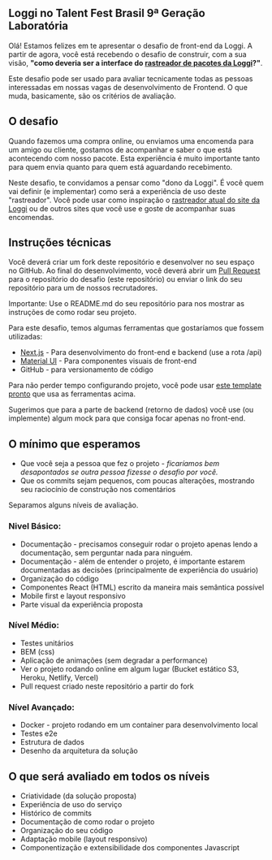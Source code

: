 ## Loggi no Talent Fest Brasil 9ª Geração Laboratória

Olá! Estamos felizes em te apresentar o desafio de front-end da Loggi. A partir de agora, você está recebendo o desafio de construir, com a sua visão, **"como deveria ser a interface do [rastreador de pacotes da Loggi](https://www.loggi.com/rastreador/)?"**.

Este desafio pode ser usado para avaliar tecnicamente todas as pessoas interessadas em nossas vagas de desenvolvimento de Frontend. O que muda, basicamente, são os critérios de avaliação.

## O desafio

Quando fazemos uma compra online, ou enviamos uma encomenda para um amigo ou cliente, gostamos de acompanhar e saber o que está acontecendo com nosso pacote. Esta experiência é muito importante tanto para quem envia quanto para quem está aguardando recebimento.  

Neste desafio, te convidamos a pensar como "dono da Loggi". É você quem vai definir (e implementar) como será a experiência de uso deste "rastreador". Você pode usar como inspiração o [rastreador atual do site da Loggi](https://www.loggi.com/rastreador/) ou de outros sites que você use e goste de acompanhar suas encomendas.


## Instruções técnicas

Você deverá criar um fork deste repositório e desenvolver no seu espaço no GitHub. Ao final do desenvolvimento, você deverá abrir um [Pull Request](https://github.com/joseluizcoe/desafio-loggi-front-end/pulls) para o repositório do desafio (este repositório) ou enviar o link do seu repositório para um de nossos recrutadores.

Importante: Use o README.md do seu repositório para nos mostrar as instruções de como rodar seu projeto.

Para este desafio, temos algumas ferramentas que gostaríamos que fossem utilizadas:
* [Next.js](https://nextjs.org/) - Para desenvolvimento do front-end e backend (use a rota /api)
* [Material UI](https://mui.com/) - Para componentes visuais de front-end
* GitHub - para versionamento de código

Para não perder tempo configurando projeto, você pode usar [este template pronto](https://github.com/mui/material-ui/tree/master/examples/material-ui-nextjs) que usa as ferramentas acima.

Sugerimos que para a parte de backend (retorno de dados) você use (ou implemente) algum mock para que consiga focar apenas no front-end.


## O mínimo que esperamos
- Que você seja a pessoa que fez o projeto - _ficaríamos bem desapontados se outra pessoa fizesse o desafio por você._
- Que os commits sejam pequenos, com poucas alterações, mostrando seu raciocínio de construção nos comentários
 
Separamos alguns níveis de avaliação.

### Nivel Básico:
- Documentação - precisamos conseguir rodar o projeto apenas lendo a documentação, sem perguntar nada para ninguém.
- Documentação - além de entender o projeto, é importante estarem documentadas as decisões (principalmente de experiência do usuário) 
- Organização do código
- Componentes React (HTML) escrito da maneira mais semântica possível
- Mobile first e layout responsivo
- Parte visual da experiência proposta

### Nível Médio:
- Testes unitários
- BEM (css)
- Aplicação de animações (sem degradar a performance)
- Ver o projeto rodando online em algum lugar (Bucket estático S3, Heroku, Netlify, Vercel)
- Pull request criado neste repositório a partir do fork

### Nível Avançado:
- Docker - projeto rodando em um container para desenvolvimento local
- Testes e2e
- Estrutura de dados
- Desenho da arquitetura da solução

## O que será avaliado em todos os níveis
- Criatividade (da solução proposta)
- Experiência de uso do serviço
- Histórico de commits
- Documentação de como rodar o projeto
- Organização do seu código
- Adaptação mobile (layout responsivo)
- Componentização e extensibilidade dos componentes Javascript
